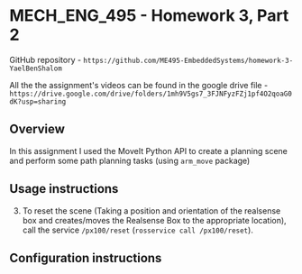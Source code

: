 # MECH_ENG_495 - Homework 3, Part 2
GitHub repository - `https://github.com/ME495-EmbeddedSystems/homework-3-YaelBenShalom`

All the the assignment's videos can be found in the google drive file - `https://drive.google.com/drive/folders/1mh9V5gs7_3FJNFyzFZj1pf4O2qoaG0dK?usp=sharing`


## Overview

In this assignment I used the MoveIt Python API to create a planning scene and perform some path planning tasks (using `arm_move` package)


## Usage instructions

3. To reset the scene (Taking a position and orientation of the realsense box and creates/moves the Realsense Box to the appropriate location), call the service `/px100/reset` (`rosservice call /px100/reset`).


## Configuration instructions